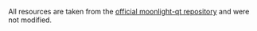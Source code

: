 All resources are taken from the [official moonlight-qt repository](https://github.com/moonlight-stream/moonlight-qt/tree/master/app/res) and were not modified.